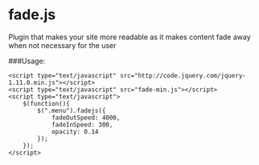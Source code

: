 fade.js
=======

Plugin that makes your site more readable as it makes content fade away when not necessary for the user

###Usage:

    <script type="text/javascript" src="http://code.jquery.com/jquery-1.11.0.min.js"></script>
    <script type="text/javascript" src="fade-min.js"></script>
    <script type="text/javascript">
        $(function(){
            $(".menu").fadejs({
                fadeOutSpeed: 4000,
                fadeInSpeed: 300,
                opacity: 0.14
            });
        });
    </script>
